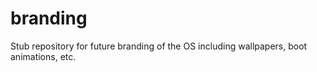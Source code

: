 # branding
Stub repository for future branding of the OS including wallpapers, boot animations, etc.
